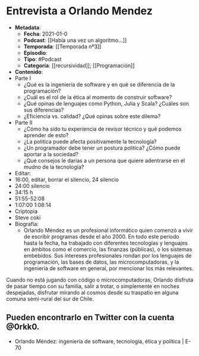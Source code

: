 # Entrevista a Orlando Mendez

- **Metadata**:
	- **Fecha**: 2021-01-0
	- **Podcast**: [[Había una vez un algoritmo...]]
	- **Temporada**: [[Temporada nº3]]
	- **Episodio**:
	- **Tipo**: #Podcast
	- **Categoría**: [[recursividad]]; [[Programación]]
- **Contenido**:
- Parte I
	- ¿Qué es la ingeniería de software y en qué se diferencia de la programación?
	- ¿Cuál es el rol de la ética al momento de construir software?
	- ¿Qué opinas de lenguajes como Python, Julia y Scala? ¿Cuáles son sus diferencias?
	- ¿Eficiencia vs. calidad? ¿Qué opinas sobre este dilema?
- Parte II
	- ¿Cómo ha sido tu experiencia de revisor técnico y qué podemos aprender de esto?
	- ¿La politica puede afecta positivamente la tecnología?
	- ¿Un programador debe tener un postura politica? ¿Cómo puede aportar a la sociedad?
	- ¿Qué consejos le darías a un persona que quiere adentrarse en el mudno de la tecnología?
- Editar:
- 16:00, editar, borrar el silencio, 24 silencio
- 24:00 silencio
- 34:15 h
- 51:55-52:08
- 1:07:00 1:08:14
- Criptopia
- Steve coki
- Biografía:
	- Orlando Méndez es un profesional informático quien comenzó a vivir de escribir programas desde el año 2000\. En todo este periodo hasta la fecha, ha trabajado con diferentes tecnologías y lenguajes en ámbitos como el comercio, las finanzas (públicas), o los sistemas embebidos. Sus intereses profesionales rondan por los lenguajes de programación, las bases de datos, las microcomputadoras, y la ingeniería de software en general, por mencionar los más relevantes.

Cuando no está jugando con código o microcomputadoras, Orlando disfruta de pasar tiempo con su familia, salir a trotar, o simplemente en noches despejadas, disfrutar mirando al cosmos desde su traspatio en alguna comuna semi-rural del sur de Chile. 

Pueden encontrarlo en Twitter con la cuenta @0rkk0.
- 
- Orlando Méndez: ingeniería de software, tecnología, ética y política | E-70
